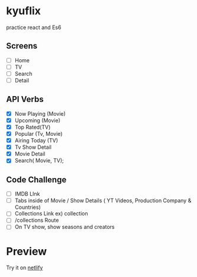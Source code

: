 # kyuflix

practice react and Es6

## Screens

- [ ] Home
- [ ] TV
- [ ] Search
- [ ] Detail

## API Verbs

- [x] Now Playing (Movie)
- [x] Upcoming (Movie)
- [x] Top Rated(TV)
- [x] Popular (Tv, Movie)
- [x] Airing Today (TV)
- [x] Tv Show Detail
- [x] Movie Detail
- [x] Search( Movie, TV);

## Code Challenge

- [ ] IMDB LInk
- [ ] Tabs inside of Movie / Show Details ( YT Videos, Production Company & Countries)
- [ ] Collections Link ex) collection
- [ ] /collections Route
- [ ] On TV show, show seasons and creators

# Preview

Try it on [netlify](https://silly-nobel-95d26f.netlify.com/)

